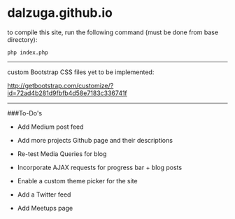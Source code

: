 # dalzuga.github.io

to compile this site, run the following command (must be done from base directory):

`php index.php`

---

custom Bootstrap CSS files yet to be implemented:

http://getbootstrap.com/customize/?id=72ad4b281d9fbfb4d58e7183c336741f

---

###To-Do's

* Add Medium post feed

* Add more projects Github page and their descriptions

* Re-test Media Queries for blog

* Incorporate AJAX requests for progress bar + blog posts

* Enable a custom theme picker for the site

* Add a Twitter feed

* Add Meetups page
